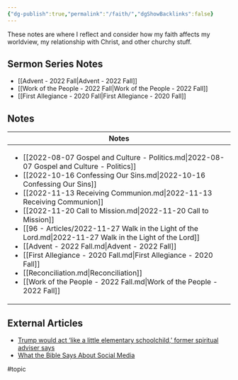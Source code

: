 ```yaml
---
{"dg-publish":true,"permalink":"/faith/","dgShowBacklinks":false}
---
```



These notes are where I reflect and consider how my faith affects my worldview, my relationship with Christ, and other churchy stuff.

## Sermon Series Notes

- [[Advent - 2022 Fall\|Advent - 2022 Fall]]
- [[Work of the People - 2022 Fall\|Work of the People - 2022 Fall]]
- [[First Allegiance - 2020 Fall\|First Allegiance - 2020 Fall]]


## Notes

| Notes                                                                                                                                                                                                                                                                                                                                                                                                                                                                                                                                                                                                                                                                                                                              |
| ---------------------------------------------------------------------------------------------------------------------------------------------------------------------------------------------------------------------------------------------------------------------------------------------------------------------------------------------------------------------------------------------------------------------------------------------------------------------------------------------------------------------------------------------------------------------------------------------------------------------------------------------------------------------------------------------------------------------------------- |
| <ul><li>[[2022-08-07 Gospel and Culture - Politics.md\\|2022-08-07 Gospel and Culture - Politics]]</li><li>[[2022-10-16 Confessing Our Sins.md\\|2022-10-16 Confessing Our Sins]]</li><li>[[2022-11-13 Receiving Communion.md\\|2022-11-13 Receiving Communion]]</li><li>[[2022-11-20 Call to Mission.md\\|2022-11-20 Call to Mission]]</li><li>[[96 - Articles/2022-11-27 Walk in the Light of the Lord.md\\|2022-11-27 Walk in the Light of the Lord]]</li><li>[[Advent - 2022 Fall.md\\|Advent - 2022 Fall]]</li><li>[[First Allegiance - 2020 Fall.md\\|First Allegiance - 2020 Fall]]</li><li>[[Reconciliation.md\\|Reconciliation]]</li><li>[[Work of the People - 2022 Fall.md\\|Work of the People - 2022 Fall]]</li></ul> |


## External Articles

- [Trump would act ‘like a little elementary schoolchild,’ former spiritual adviser says](https://www.washingtonpost.com/politics/2022/11/17/trump-spiritual-adviser-criticism-child/)
- [What the Bible Says About Social Media](https://www.thegospelcoalition.org/article/what-bible-social-media/)


#topic  
